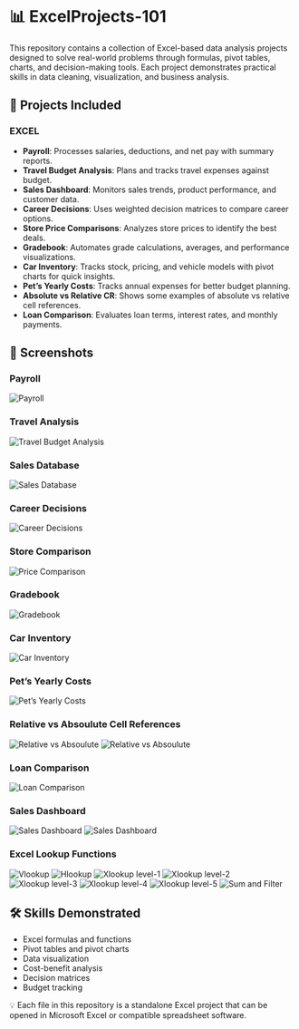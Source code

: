 # 📊 ExcelProjects-101

This repository contains a collection of Excel-based data analysis projects designed to solve real-world problems through formulas, pivot tables, charts, and decision-making tools. Each project demonstrates practical skills in data cleaning, visualization, and business analysis.

## 📂 Projects Included

### EXCEL
- **Payroll**: Processes salaries, deductions, and net pay with summary reports.
- **Travel Budget Analysis**: Plans and tracks travel expenses against budget.
- **Sales Dashboard**: Monitors sales trends, product performance, and customer data.
- **Career Decisions**: Uses weighted decision matrices to compare career options.
- **Store Price Comparisons**: Analyzes store prices to identify the best deals.
- **Gradebook**: Automates grade calculations, averages, and performance visualizations.
- **Car Inventory**: Tracks stock, pricing, and vehicle models with pivot charts for quick insights.
- **Pet’s Yearly Costs**: Tracks annual expenses for better budget planning.
- **Absolute vs Relative CR**: Shows some examples of absolute vs relative cell references.
- **Loan Comparison**: Evaluates loan terms, interest rates, and monthly payments.

## 📸 Screenshots

### **Payroll**
![Payroll](screenshots/payroll.png)

### **Travel Analysis**
![Travel Budget Analysis](screenshots/travel_budget_analysis.png)

### **Sales Database**
![Sales Database](screenshots/sales.png)

### **Career Decisions**
![Career Decisions](screenshots/career_decisions.png)

### **Store Comparison**
![Price Comparison](screenshots/stores_comparison.png)

### **Gradebook**
![Gradebook](screenshots/gradebook.png)

### **Car Inventory**
![Car Inventory](screenshots/car_inventory.png)

### **Pet’s Yearly Costs**
![Pet’s Yearly Costs](screenshots/pets_yearly_costs.png)

### **Relative vs Absoulute Cell References**
![Relative vs Absoulute](screenshots/relative_vs_absolute-1.png)
![Relative vs Absoulute](screenshots/relative_vs_absolute-2.png)

### **Loan Comparison**
![Loan Comparison](screenshots/loan_comparison.png)

### **Sales Dashboard**
![Sales Dashboard](screenshots/sales_dashboard_1.png)
![Sales Dashboard](screenshots/sales_dashboard_2.png)

### **Excel Lookup Functions**
![Vlookup](screenshots/vlookup.png)
![Hlookup](screenshots/hlookup.png)
![Xlookup level-1](screenshots/xlookup.png)
![Xlookup level-2](screenshots/xlookup-level2.png)
![Xlookup level-3](screenshots/xlookup-level3.png)
![Xlookup level-4](screenshots/xlookup-level4.png)
![Xlookup level-5](screenshots/xlookup-level5.png)
![Sum and Filter](screenshots/sum&filter.png)

## 🛠 Skills Demonstrated
- Excel formulas and functions
- Pivot tables and pivot charts
- Data visualization
- Cost-benefit analysis
- Decision matrices
- Budget tracking

💡 Each file in this repository is a standalone Excel project that can be opened in Microsoft Excel or compatible spreadsheet software.
